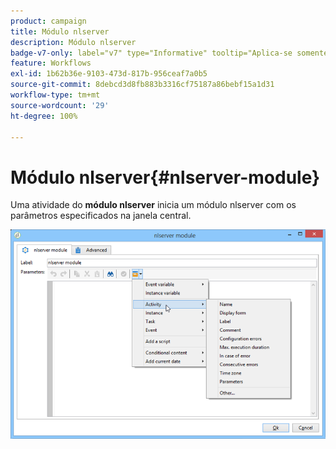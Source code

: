 ```yaml
---
product: campaign
title: Módulo nlserver
description: Módulo nlserver
badge-v7-only: label="v7" type="Informative" tooltip="Aplica-se somente ao Campaign Classic v7"
feature: Workflows
exl-id: 1b62b36e-9103-473d-817b-956ceaf7a0b5
source-git-commit: 8debcd3d8fb883b3316cf75187a86bebf15a1d31
workflow-type: tm+mt
source-wordcount: '29'
ht-degree: 100%

---
```


# Módulo nlserver{#nlserver-module}



Uma atividade do **módulo nlserver** inicia um módulo nlserver com os parâmetros especificados na janela central.

![](assets/nlserver_module_edit.png)
